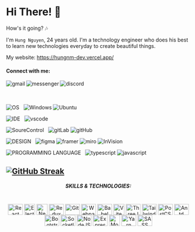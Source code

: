 # Hi There! 👋

How's it going? 🎶

I'm `Hung Nguyen`, 24 years old. I'm a technology engineer who does his best to learn new technologies everyday to create beautiful things.

My website: <a href="https://hungnm-dev.vercel.app/">https://hungnm-dev.vercel.app/</a>

#### Connect with me:

<a href="mailto:hung.nm.here@gmail.com">
<img align="left" alt="gmail" src="https://img.shields.io/badge/Gmail-D14836?style=for-the-badge&logo=gmail&logoColor=white" />
</a>
<a href="https://www.messenger.com/e2ee/t/hung.nm.here/">
<img align="left" alt="messenger"  src="https://img.shields.io/badge/Messenger-00B2FF?style=for-the-badge&logo=messenger&logoColor=white" />
</a>
<a href="https://discordapp.com/users/467862581822881804">
<img align="left" alt="discord" src="https://img.shields.io/badge/Discord-7289DA?style=for-the-badge&logo=discord&logoColor=white" />
</a>
<br />
<br />
<br />

![OS](https://img.shields.io/badge/-OS-gray?style=for-the-badge) &nbsp;
![Windows](https://img.shields.io/badge/Windows-0078D6?style=for-the-badge&logo=windows&logoColor=white)
![Ubuntu](https://img.shields.io/badge/Ubuntu-E95420?style=for-the-badge&logo=ubuntu&logoColor=white)
<br/>

![IDE](https://img.shields.io/badge/-IDE-gray?style=for-the-badge) &nbsp;
![vscode](https://img.shields.io/badge/-Visual%20Studio%20Code-097cbc?style=for-the-badge&logo=visualstudiocode)

![SoureControl](https://img.shields.io/badge/-Source%20Control-gray?style=for-the-badge) &nbsp;
![gitLab](https://img.shields.io/badge/-gitlab-E95420?style=for-the-badge&logo=gitlab&logoColor=white)
![gitHub](https://img.shields.io/badge/-github-0A1A2F?style=for-the-badge&logo=github&logoColor=white)

![DESIGN](https://img.shields.io/badge/-DESIGN%20TOOL-gray?style=for-the-badge) &nbsp;
![figma](https://img.shields.io/badge/-figma-9d56f7?style=for-the-badge&logo=figma&logoColor=white)
![framer](https://img.shields.io/badge/-framer-085aff?style=for-the-badge&logo=framer&logoColor=white)
![miro](https://img.shields.io/badge/-miro-ffdd33?style=for-the-badge&logo=miro&logoColor=white)
![InVision](https://img.shields.io/badge/-InVision-fe386a?style=for-the-badge&logo=InVision&logoColor=white)

![PROGRAMMING LANGUAGE](https://img.shields.io/badge/-programming%20language-gray?style=for-the-badge) &nbsp;
![typescript](https://img.shields.io/badge/-typescript-377cc8?style=for-the-badge&logo=typescript&logoColor=white)
![javascript](https://img.shields.io/badge/-javascript-f0dc55?style=for-the-badge&logo=javascript&logoColor=white)

[![GitHub Streak](https://streak-stats.demolab.com?user=nosleepguy&hide_current_streak=true)](https://git.io/streak-stats)
---

<div align="center">
  
  ##### SKILLS & TECHNOLOGIES:
</div>
<br />

<div align="center">
  <img class="img" align="center" alt="React" height="30" width="40" src="https://cdn.jsdelivr.net/gh/devicons/devicon@latest/icons/react/react-original.svg">
  <img align="center" alt="Electron" height="30" width="30" src="https://cdn.jsdelivr.net/gh/devicons/devicon@latest/icons/electron/electron-original.svg">
  <img align="center" alt="NextJS" height="30" width="30" src="https://cdn.jsdelivr.net/gh/devicons/devicon@latest/icons/nextjs/nextjs-original.svg" />
  <img align="center" alt="Redux" height="30" width="40" src="https://cdn.jsdelivr.net/gh/devicons/devicon@latest/icons/redux/redux-original.svg">
  <img align="center" alt="Git" height="30" width="40" src="https://cdn.jsdelivr.net/gh/devicons/devicon@latest/icons/git/git-original.svg">
  <img align="center" alt="Webpack" height="30" width="40" src="https://cdn.jsdelivr.net/gh/devicons/devicon@latest/icons/webpack/webpack-original.svg">
  <img align="center" alt="Babel" height="30" width="40" src="https://cdn.jsdelivr.net/gh/devicons/devicon@latest/icons/babel/babel-original.svg">
  <img align="center" alt="Vite" height="30" width="30" src="https://avatars.githubusercontent.com/u/65625612?s=280&v=4">
  <img align="center" alt="ThreeJS" height="30" width="40" src="https://cdn.jsdelivr.net/gh/devicons/devicon@latest/icons/threejs/threejs-original.svg">
  <img align="center" alt="TailwindCSS" height="30" width="40" src="https://cdn.jsdelivr.net/gh/devicons/devicon@latest/icons/tailwindcss/tailwindcss-original.svg">
  <img align="center" alt="PostCSS" height="30" width="40" src="https://cdn.jsdelivr.net/gh/devicons/devicon@latest/icons/postcss/postcss-original.svg">
  <img align="center" alt="Antd" height="30" width="40" src="https://cdn.jsdelivr.net/gh/devicons/devicon@latest/icons/antdesign/antdesign-original.svg"/>
  <img align="center" alt="Bootstrap" height="30" width="40" src="https://cdn.jsdelivr.net/gh/devicons/devicon@latest/icons/bootstrap/bootstrap-original.svg">
  <img align="center" alt="SocketIO" height="30" width="40" src="https://cdn.jsdelivr.net/gh/devicons/devicon@latest/icons/socketio/socketio-original.svg">
  <img align="center" alt="NodeJS" height="30" width="40" src="https://cdn.jsdelivr.net/gh/devicons/devicon@latest/icons/nodejs/nodejs-original.svg">
  <img align="center" alt="ExpressJS" height="30" width="40" src="https://cdn.jsdelivr.net/gh/devicons/devicon@latest/icons/express/express-original.svg">
  <img align="center" alt="Mongo" height="30" width="30" src="https://cdn.jsdelivr.net/gh/devicons/devicon@latest/icons/mongodb/mongodb-original.svg">
  <img align="center" alt="Yarn" height="30" width="40" src="https://cdn.jsdelivr.net/gh/devicons/devicon@latest/icons/yarn/yarn-original.svg">
  <img align="center" alt="SASS" height="30" width="40" src="https://cdn.jsdelivr.net/gh/devicons/devicon@latest/icons/sass/sass-original.svg"/>
</div>

<br />
